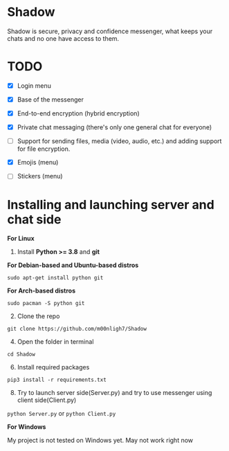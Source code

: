 # Shadow
Shadow is secure, privacy and confidence messenger, what keeps your chats and no one have access to them.

# TODO
- [x] Login menu
- [x] Base of the messenger
- [x] End-to-end encryption (hybrid encryption)
- [x] Private chat messaging (there's only one general chat for everyone)
- [ ] Support for sending files, media (video, audio, etc.) and adding support for file encryption.
- [x] Emojis (menu)
- [ ] Stickers (menu)



# Installing and launching server and chat side

**For Linux**

1) Install **Python >= 3.8** and **git**

  **For Debian-based and Ubuntu-based distros**
  
  `sudo apt-get install python git`

  **For Arch-based distros**
  
  `sudo pacman -S python git`

2) Clone the repo
   
`git clone https://github.com/m00nligh7/Shadow`

4) Open the folder in terminal
   
`cd Shadow`

6) Install required packages
   
`pip3 install -r requirements.txt`

8) Try to launch server side(Server.py) and try to use messenger using client side(Client.py)
   
`python Server.py` or `python Client.py`

**For Windows**

My project is not tested on Windows yet. May not work right now
